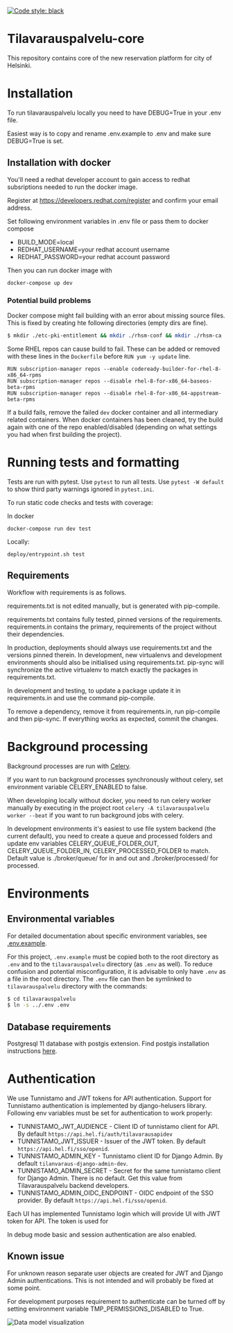 [![Code style: black](https://img.shields.io/badge/code%20style-black-000000.svg)](https://github.com/psf/black)


Tilavarauspalvelu-core
===================
This repository contains core of the new reservation platform for city of Helsinki.

# Installation
To run tilavarauspalvelu locally you need to have DEBUG=True in your .env file. 

Easiest way is to copy and rename .env.example to .env and make sure DEBUG=True is set. 
 
## Installation with docker

You'll need a redhat developer account to gain access to redhat subsriptions
needed to run the docker image. 

Register at https://developers.redhat.com/register and confirm your email address. 

Set following environment variables in .env file or pass them to docker compose
- BUILD_MODE=local
- REDHAT_USERNAME=your redhat account username 
- REDHAT_PASSWORD=your redhat account password

Then you can run docker image with

`docker-compose up dev`

### Potential build problems

Docker compose might fail building with an error about missing source files. This is fixed by creating hte following directories (empty dirs are fine).

```sh
$ mkdir ./etc-pki-entitlement && mkdir ./rhsm-conf && mkdir ./rhsm-ca
```

Some RHEL repos can cause build to fail. These can be added or removed with these lines in the `Dockerfile` before `RUN yum -y update` line.

```docker
RUN subscription-manager repos --enable codeready-builder-for-rhel-8-x86_64-rpms
RUN subscription-manager repos --disable rhel-8-for-x86_64-baseos-beta-rpms
RUN subscription-manager repos --disable rhel-8-for-x86_64-appstream-beta-rpms
```

If a build fails, remove the failed `dev` docker container and all intermediary related containers. When docker containers has been cleaned, try the build again with one of the repo enabled/disabled (depending on what settings you had when first building the project).

# Running tests and formatting

Tests are run with pytest. Use `pytest` to run all tests. Use `pytest -W default` to show third party warnings ignored in `pytest.ini`.

To run static code checks and tests with coverage:

In docker

`docker-compose run dev test`

Locally:

`deploy/entrypoint.sh test`


## Requirements

Workflow with requirements is as follows.

requirements.txt is not edited manually, but is generated with pip-compile.

requirements.txt contains fully tested, pinned versions of the requirements. requirements.in contains the primary, requirements of the project without their dependencies.

In production, deployments should always use requirements.txt and the versions pinned therein. In development, new virtualenvs and development environments should also be initialised using requirements.txt. pip-sync will synchronize the active virtualenv to match exactly the packages in requirements.txt.

In development and testing, to update a package update it in requirements.in and use the command pip-compile.

To remove a dependency, remove it from requirements.in, run pip-compile and then pip-sync. If everything works as expected, commit the changes.


# Background processing

Background processes are run with [Celery](https://docs.celeryproject.org/).

If you want to run background processes synchronously without celery, 
set environment variable CELERY_ENABLED to false.

When developing locally without docker, you need to run celery worker manually
by executing in the project root `celery -A tilavarauspalvelu worker --beat` if you want to run background jobs with celery.

In development environments it's easiest to use file system backend (the current default),
you need to create a queue and processed folders and update env variables 
CELERY_QUEUE_FOLDER_OUT, CELERY_QUEUE_FOLDER_IN, CELERY_PROCESSED_FOLDER to match.
Default value is ./broker/queue/ for in and out and ./broker/processed/ for processed. 

# Environments

## Environmental variables

For detailed documentation about specific environment variables, see [.env.example](.env.example).

For this project, `.env.example` must be copied both to the root directory as `.env` and to the `tilavarauspalvelu` directory (as `.env` as well). To reduce confusion and potential misconfiguration, it is advisable to only have `.env` as a file in the root directory. The `.env` file can then be symlinked to `tilavarauspalvelu` directory with the commands:
```sh
$ cd tilavarauspalvelu
$ ln -s ../.env .env
```

## Database requirements

Postgresql 11 database with postgis extension. Find postgis installation instructions [here](https://postgis.net/install/).
 
# Authentication

We use Tunnistamo and JWT tokens for API authentication. Support for Tunnistamo authentication is implemented by django-helusers library. Following env variables must be set for authentication to work properly:

- TUNNISTAMO_JWT_AUDIENCE - Client ID of tunnistamo client for API. By default `https://api.hel.fi/auth/tilavarausapidev`
- TUNNISTAMO_JWT_ISSUER - Issuer of the JWT token. By default `https://api.hel.fi/sso/openid`.
- TUNNISTAMO_ADMIN_KEY - Tunnistamo client ID for Django Admin. By default `tilanvaraus-django-admin-dev`.
- TUNNISTAMO_ADMIN_SECRET - Secret for the same tunnistamo client for Django Admin. There is no default. Get this value from Tilavarauspalvelu backend developers.
- TUNNISTAMO_ADMIN_OIDC_ENDPOINT - OIDC endpoint of the SSO provider. By default `https://api.hel.fi/sso/openid`.

Each UI has implemented Tunnistamo login which will provide UI with JWT token for API. The token is used for 

In debug mode basic and session authentication are also enabled.

## Known issue
For unknown reason separate user objects are created for JWT and Django Admin authentications. This is not intended and will probably be fixed at some point.


For development purposes requirement to authenticate can be turned off by setting
environment variable TMP_PERMISSIONS_DISABLED to True.

![Data model visualization](tilavarauspalvelu_visualized.svg)
